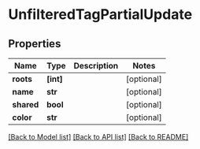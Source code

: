 # UnfilteredTagPartialUpdate


## Properties

Name | Type | Description | Notes
------------ | ------------- | ------------- | -------------
**roots** | **[int]** |  | [optional] 
**name** | **str** |  | [optional] 
**shared** | **bool** |  | [optional] 
**color** | **str** |  | [optional] 

[[Back to Model list]](../#documentation-for-models) [[Back to API list]](../#documentation-for-api-endpoints) [[Back to README]](../)


